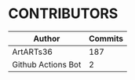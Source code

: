 CONTRIBUTORS
============

|  Author  |  Commits  |  
|  ------------  |  ------------  |  
|  ArtARTs36  |  187  |  
|  Github Actions Bot  |  2  |  

